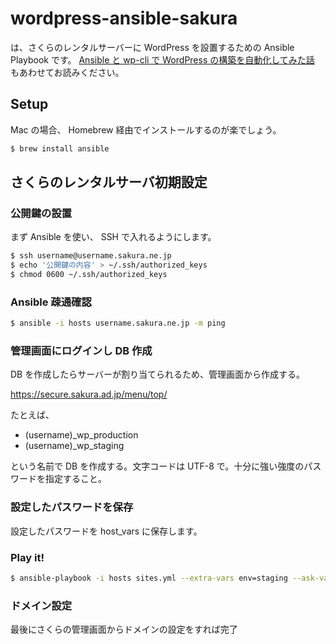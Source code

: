 # wordpress-ansible-sakura

は、さくらのレンタルサーバーに WordPress を設置するための Ansible Playbook です。 [Ansible と wp-cli で WordPress の構築を自動化してみた話](http://qiita.com/youcune/items/c15a44d9b483f96fa9d3) もあわせてお読みください。

## Setup

Mac の場合、 Homebrew 経由でインストールするのが楽でしょう。

```bash
$ brew install ansible
```

## さくらのレンタルサーバ初期設定

### 公開鍵の設置

まず Ansible を使い、 SSH で入れるようにします。

```bash
$ ssh username@username.sakura.ne.jp
$ echo '公開鍵の内容' > ~/.ssh/authorized_keys
$ chmod 0600 ~/.ssh/authorized_keys
```

### Ansible 疎通確認

```bash
$ ansible -i hosts username.sakura.ne.jp -m ping
```

### 管理画面にログインし DB 作成

DB を作成したらサーバーが割り当てられるため、管理画面から作成する。

https://secure.sakura.ad.jp/menu/top/

たとえば、

* (username)_wp_production
* (username)_wp_staging

という名前で DB を作成する。文字コードは UTF-8 で。十分に強い強度のパスワードを指定すること。

### 設定したパスワードを保存

設定したパスワードを host_vars に保存します。

### Play it!

```bash
$ ansible-playbook -i hosts sites.yml --extra-vars env=staging --ask-vault-pass
```

### ドメイン設定

最後にさくらの管理画面からドメインの設定をすれば完了
